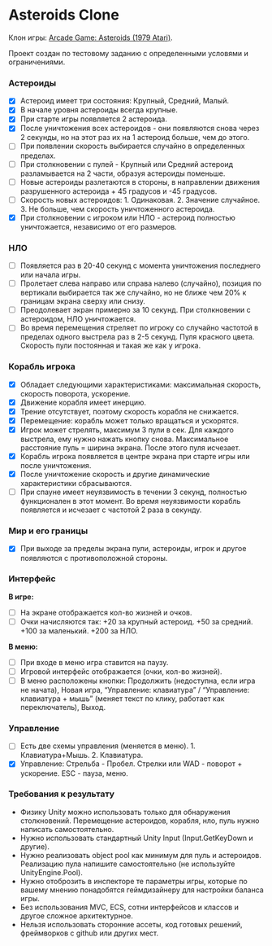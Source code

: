 # Asteroids Clone
Клон игры: [Arcade Game: Asteroids (1979 Atari)](https://www.youtube.com/watch?v=9Ydu8UhIjeU). 

Проект создан по тестовому заданию с определенными условями и ограничениями.  


### Астероиды
- [x] Астероид имеет три состояния: Крупный, Средний, Малый.  
- [x] В начале уровня астероиды всегда крупные.  
- [x] При старте игры появляется 2 астероида.  
- [x] После уничтожения всех астероидов - они появляются снова через 2 секунды, но на этот раз их на 1 астероид больше, чем до этого.  
- [ ] При появлении скорость выбирается случайно в определенных пределах.  
- [ ] При столкновении с пулей - Крупный или Средний астероид разламывается на 2 части, образуя астероиды поменьше.  
- [ ] Новые астероиды разлетаются в стороны, в направлении движения разрушенного астероида + 45 градусов и -45 градусов.
- [ ] Скорость новых астероидов: 1. Одинаковая. 2. Значение случайное. 3. Не больше, чем скорость уничтоженного астероида.  
- [x] При столкновении с игроком или НЛО - астероид полностью уничтожается, независимо от его размеров.  
  
### НЛО
- [ ] Появляется раз в 20-40 секунд с момента уничтожения последнего или начала игры.  
- [ ] Пролетает слева направо или справа налево (случайно), позиция по вертикали выбирается так же случайно, но не ближе чем 20% к границам экрана сверху или снизу.  
- [ ] Преодолевает экран примерно за 10 секунд. При столкновении с астероидом, НЛО уничтожается.  
- [ ] Во время перемещения стреляет по игроку со случайно частотой в пределах одного выстрела раз в 2-5 секунд. Пуля красного цвета. Скорость пули постоянная и такая же как у игрока.  
  
### Корабль игрока
- [x] Обладает следующими характеристиками: максимальная скорость, скорость поворота, ускорение.  
- [x] Движение корабля имеет инерцию.  
- [x] Трение отсутствует, поэтому скорость корабля не снижается.
- [x] Перемещение: корабль может только вращаться и ускорятся.
- [x] Игрок может стрелять, максимум 3 пули в сек. Для каждого выстрела, ему нужно нажать кнопку снова. Максимальное расстояние пуль = ширина экрана. После этого пуля исчезает.  
- [x] Корабль игрока появляется в центре экрана при старте игры или после уничтожения.  
- [x] После уничтожение скорость и другие динамические характеристики сбрасываются.  
- [ ] При спауне имеет неуязвимость в течении 3 секунд, полностью функционален в этот момент. Во время неуязвимости корабль появляется и исчезает с частотой 2 раза в секунду.  

### Мир и его границы
- [x] При выходе за пределы экрана пули, астероиды, игрок и другое появляются с противоположной стороны.  

### Интерфейс
**В игре:**
- [ ] На экране отображается кол-во жизней и очков.  
- [ ] Очки начисляются так: +20 за крупный астероид. +50 за средний. +100 за маленький. +200 за НЛО.
  
**В меню:**
- [ ] При входе в меню игра ставится на паузу.  
- [ ] Игровой интерфейс отображается (очки, кол-во жизней).  
- [ ] В меню расположены кнопки: Продолжить (недоступна, если игра не начата), Новая игра, “Управление: клавиатура” / “Управление: клавиатура + мышь” (меняет текст по клику, работает как переключатель), Выход.  
  
### Управление
- [ ] Есть две схемы управления (меняется в меню). 1. Клавиатура+Мышь. 2. Клавиатура.  
- [x] Управление: Стрельба - Пробел. Стрелки или WAD - поворот + ускорение. ESC - пауза, меню.  
  
### Требования к результату
-  Физику Unity можно использовать только для обнаружения столкновений. Перемещение астероидов, корабля, нло, пуль нужно написать самостоятельно.  
-  Нужно использовать стандартный Unity Input (Input.GetKeyDown и другие).  
-  Нужно реализовать object pool как минимум для пуль и астероидов. Реализацию пула напишите самостоятельно (не используйте UnityEngine.Pool).  
-  Нужно отоброзить в инспекторе те параметры игры, которые по вашему мнению понадобятся геймдизайнеру для настройки баланса игры.  
-  Без использования MVC, ECS, сотни интерфейсов и классов и другое сложное архитектурное.
-  Нельзя использовать сторонние ассеты, код готовых решений, фреймворков с github или других мест.

